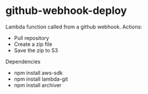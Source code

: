 # github-webhook-deploy
Lambda function called from a github webhook.
Actions:
- Pull repository
- Create a zip file
- Save the zip to S3

Dependencies
- npm install aws-sdk
- npm install lambda-git
- npm install archiver
